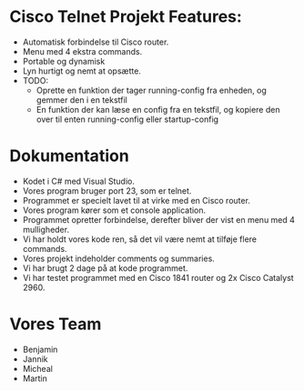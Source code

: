 # Cisco Telnet Projekt Features:

 - Automatisk forbindelse til Cisco router.
 - Menu med 4 ekstra commands.
 - Portable og dynamisk
 - Lyn hurtigt og nemt at opsætte.
 - TODO:
   - Oprette en funktion der tager running-config fra enheden, og gemmer den i en tekstfil
   - En funktion der kan læse en config fra en tekstfil, og kopiere den over til enten running-config eller startup-config
 


# Dokumentation

- Kodet i C# med Visual Studio.
- Vores program bruger port 23, som er telnet.
- Programmet er specielt lavet til at virke med en Cisco router.
- Vores program kører som et console application.
- Programmet opretter forbindelse, derefter bliver der vist en menu med 4 mulligheder.
- Vi har holdt vores kode ren, så det vil være nemt at tilføje flere commands.
- Vores projekt indeholder comments og summaries.
- Vi har brugt 2 dage på at kode programmet.
- Vi har testet programmet med en Cisco 1841 router og 2x Cisco Catalyst 2960.


# Vores Team

- Benjamin
- Jannik
- Micheal
- Martin
